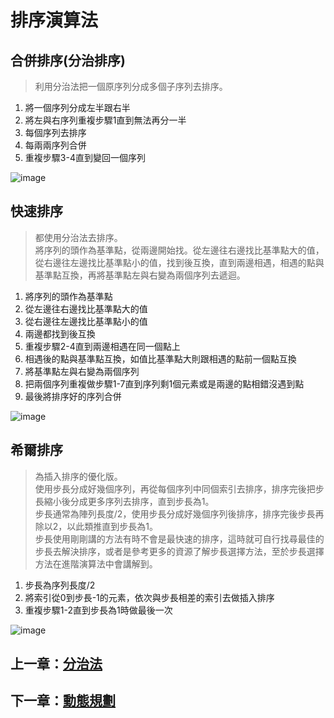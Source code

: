 # 排序演算法

## 合併排序(分治排序)

> 利用分治法把一個原序列分成多個子序列去排序。

1. 將一個序列分成左半跟右半
2. 將左與右序列重複步驟1直到無法再分一半
3. 每個序列去排序
4. 每兩兩序列合併
5. 重複步驟3-4直到變回一個序列

![image](https://github.com/xixa3333/algorithm/assets/128284090/25bc862a-835d-4a61-9f6e-f495e228314f)

## 快速排序

> 都使用分治法去排序。  
> 將序列的頭作為基準點，從兩邊開始找。從左邊往右邊找比基準點大的值，從右邊往左邊找比基準點小的值，找到後互換，直到兩邊相遇，相遇的點與基準點互換，再將基準點左與右變為兩個序列去遞迴。

1. 將序列的頭作為基準點
2. 從左邊往右邊找比基準點大的值
3. 從右邊往左邊找比基準點小的值
4. 兩邊都找到後互換
5. 重複步驟2-4直到兩邊相遇在同一個點上
6. 相遇後的點與基準點互換，如值比基準點大則跟相遇的點前一個點互換
7. 將基準點左與右變為兩個序列
8. 把兩個序列重複做步驟1-7直到序列剩1個元素或是兩邊的點相錯沒遇到點
9. 最後將排序好的序列合併

![image](https://github.com/xixa3333/algorithm/assets/128284090/bc3bdab1-c691-469a-9195-c4314be66219)

## 希爾排序

> 為插入排序的優化版。  
> 使用步長分成好幾個序列，再從每個序列中同個索引去排序，排序完後把步長縮小後分成更多序列去排序，直到步長為1。  
> 步長通常為陣列長度/2，使用步長分成好幾個序列後排序，排序完後步長再除以2，以此類推直到步長為1。  
> 步長使用剛剛講的方法有時不會是最快速的排序，這時就可自行找尋最佳的步長去解決排序，或者是參考更多的資源了解步長選擇方法，至於步長選擇方法在進階演算法中會講解到。

1. 步長為序列長度/2
2. 將索引從0到步長-1的元素，依次與步長相差的索引去做插入排序
3. 重複步驟1-2直到步長為1時做最後一次

![image](https://github.com/xixa3333/algorithm/assets/128284090/227d2b65-b96c-441f-aa7f-07ea47b44a33)

## 上一章：[分治法](https://github.com/xixa3333/algorithm/blob/main/%E5%88%86%E6%B2%BB%E6%B3%95.md)
## 下一章：[動態規劃](https://github.com/xixa3333/algorithm/blob/main/%E5%8B%95%E6%85%8B%E8%A6%8F%E5%8A%83.md)
